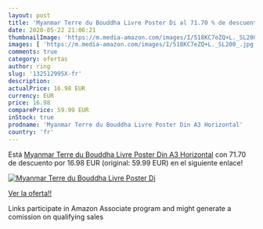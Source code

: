 ```yaml
---
layout: post
title: 'Myanmar Terre du Bouddha Livre Poster Di al 71.70 % de descuento'
date: 2020-05-22 21:06:21
thumbnailImage: 'https://m.media-amazon.com/images/I/518KC7eZQ+L._SL200_.jpg'
images: [ 'https://m.media-amazon.com/images/I/518KC7eZQ+L._SL200_.jpg' ]
comments: true
category: ofertas
author: ring
slug: '132512995X-fr'
description:
actualPrice: 16.98 EUR
currency: EUR
price: 16.98
comparePrice: 59.99 EUR
inStock: true
prodname: 'Myanmar Terre du Bouddha Livre Poster Din A3 Horizontal'
country: 'fr'
---
```


Está [Myanmar Terre du Bouddha Livre Poster Din A3 Horizontal](https://www.amazon.fr/dp/132512995X/?tag=tolees0d-21) con 71.70 de descuento por 16.98 EUR (original: 59.99 EUR) en el siguiente enlace!

[![Myanmar Terre du Bouddha Livre Poster Di](https://m.media-amazon.com/images/I/518KC7eZQ+L._SL200_.jpg)](https://www.amazon.fr/dp/132512995X/?tag=tolees0d-21)

[Ver la oferta!!](https://www.amazon.fr/dp/132512995X/?tag=tolees0d-21)

Links participate in Amazon Associate program and might generate a comission on qualifying sales


